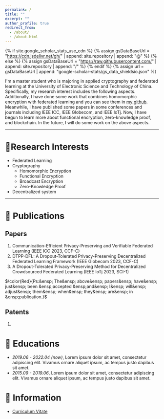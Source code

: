 ```yaml
---
permalink: /
title: ""
excerpt: ""
author_profile: true
redirect_from: 
  - /about/
  - /about.html
---
```


{% if site.google_scholar_stats_use_cdn %}
{% assign gsDataBaseUrl = "https://cdn.jsdelivr.net/gh/" | append: site.repository | append: "@" %}
{% else %}
{% assign gsDataBaseUrl = "https://raw.githubusercontent.com/" | append: site.repository | append: "/" %}
{% endif %}
{% assign url = gsDataBaseUrl | append: "google-scholar-stats/gs_data_shieldsio.json" %}

<span class='anchor' id='about-me'></span>

I'm a master student who is majoring in applied cryptography and federated learning at the University of Electronic Science and Technology of China. Specifically, my research interest includes the following aspects. Additionally, I have done some work that combines homomorphic encryption with federated learning and you can see them in <a href='https://github.com/Vageous'>my github</a>. Meanwhile, I have published some papers in some conferences and journals including IEEE ICC, IEEE Globecom, and IEEE IoTj. Now, I have begun to learn more about functional encryption, zero-knowledge proof, and blockchain. In the future, I will do some work on the above aspects.

---
# 🔭Research Interests
- Federated Learning
- Cryptography
  - Homomorphic Encryption
  - Functional Encryption
  - Broadcast Encryption
  - Zero-Knowledge Proof
- Decentralized system

---

# 📝 Publications 
## Papers
1. Communication-Efficient Privacy-Preserving and Verifiable Federated Learning (IEEE ICC 2023, CCF-C)
2. DTPP-DFL: A Dropout-Tolerated Privacy-Preserving Decentralized Federated Learning Framework (IEEE Globecom 2023, CCF-C)
3. A Dropout-Tolerated Privacy-Preserving Method for Decentralized Crowdsourced Federated Learning (IEEE IoTj 2023, SCI-1)

$\color{Red}{Ps:&ensp; The&ensp; above&ensp; papers&ensp; have&ensp; just&ensp; been &ensp;accepted &ensp;and&ensp; I&ensp; will&ensp; adjust&ensp; them&ensp; when&ensp; they&ensp; are&ensp; in &ensp;publication.}$
## Patents
1. 
# 📖 Educations
- *2019.06 - 2022.04 (now)*, Lorem ipsum dolor sit amet, consectetur adipiscing elit. Vivamus ornare aliquet ipsum, ac tempus justo dapibus sit amet. 
- *2015.09 - 2019.06*, Lorem ipsum dolor sit amet, consectetur adipiscing elit. Vivamus ornare aliquet ipsum, ac tempus justo dapibus sit amet. 

# 💬 Information
- <a href='https://github.com/Vageous'>Curriculum Vitate</a>
